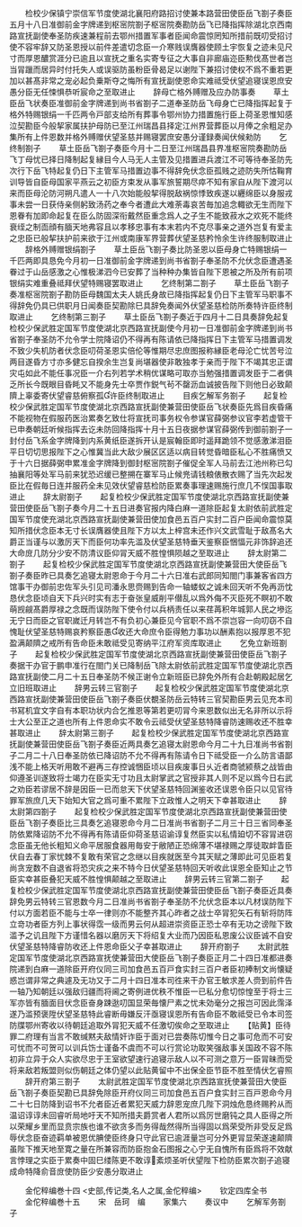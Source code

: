 <!-- { "loadSidebar": true } -->
　　检校少保镇宁崇信军节度使湖北襄阳府路招讨使兼本路营田使臣岳飞劄子奏臣五月十八日准御前金字牌递到枢宻院劄子枢宻院奏勘防岳飞已降指挥除湖北京西南路宣抚副使奉圣防疾速兼程前去鄂州措置军事者臣闻命震惊罔知所措前既叨受招讨使不容牢辞又防圣恩授以前件差遣切念臣一介寒贱误膺器使顾土宇恢复之迹未见尺寸而厚恩醲赏涯分已逾且以宣抚之重名实寄专征之大事自非廊庙迩臣勲伐髙世者岂当冐躐而居异时付托失人或误驱防虽粉臣骨曷足以谢陛下兼招讨使权不爲不重若更加以甚髙非常之宠必起负乗斯夺之悔所有宣抚副使恩命实难祗受伏望追寝误恩庶安愚分臣无任悚惧恭听宸命之至取进止
　　辞母亡格外赙赠及应办防事奏
　　草土臣岳飞状奏臣准御前金字牌递到尚书省劄子二道奉圣防岳飞母身亡已降指挥起复于格外特赐银绢一千匹两令戸部支给所有葬事令鄂州协力措置施行臣上荷圣恩惟知感泣契勘臣今般挈家属扶护母防已至江州瑞昌县择定江州界营葬臣以月俸之余粗足办集所有上件恩数并格外赙赠伏望圣慈并赐寝罢庶安愚分谨録奏闻伏候勑防
　　乞终制劄子
　　草土臣岳飞劄子奏臣今月十二日至江州瑞昌县界准枢宻院奏勘防岳飞丁母忧已择日降制起复縁目今人马无人主管及见措置进兵渡江不可等待奉圣防先次行下岳飞特起复仍日下主管军马措置边事不得辞免伏念臣孤贱之迹防失所怙鞠育训导皆自臣母国家平燕云之初臣方束发从事军旅誓期尽瘁不知有家自从陛下渡河以来而臣母沦防河朔凡遣人一十八次始能般挈得脱敌祸惊悸致疾遂以纒绵臣以身服戎事未尝一日获侍亲侧躬致汤药之奉今者遭此大难荼毒哀苦毎加追念輙欲无生而陛下恩眷有加即命起复在臣么防固深衔戴然臣重念爲人之子生不能致菽水之欢死不能终衰绖之制靣顔有腼天地弗容且以孝移忠事有本末若内不克尽事亲之道外岂复有爱主之忠臣已般挈扶护前来欲于江州或南康军界营葬伏望圣慈矜怜余生许终服制取进止
　　辞格外赙赠银绢劄子
　　草土臣岳飞劄子奏比防圣恩以臣母身亡特赐银绢一千匹两即具恳免今月初一日准御前金字牌递到尚书省劄子奉圣防不允伏念臣遭遇圣眷过于山岳感激之心惟极涕泗今已安葬了当种种办集皆自陛下恩被之所及所有前项银绢实难重叠祗拜伏望特赐寝罢取进止
　　乞终制第二劄子
　　草土臣岳飞劄子奏准枢宻院劄子勘防臣母魏国太夫人姚氏身故已降指挥起复仍日下主管军马职事不得辞免仍具已供职月日闻奏臣契勘除巳具辞免奏闻外伏望圣慈检防所奏特许臣终制取进止
　　乞终制第三劄子
　　草土臣岳飞劄子奏近于四月十二日具奏辞免起复检校少保武胜定国军节度使湖北京西路宣抚副使今月初一日准御前金字牌递到尚书省劄子奉圣防不允令学士院降诏仍不得再有陈请依已降指挥日下主管军马措置调发不致少失机防者伏念臣叨荷圣恩实倍伦等惟期尽忠庶图报称縁臣老母沦亡忧苦号泣两目遂昏方寸亦多健忘自揆余生岂复尚堪器使非敢独孝于亲而于陛下不竭其忠正谓灾屯如此不能任事况臣一介右列若学术稍优谋略可取亦当勉强措置调发臣于二者俱乏所长今既眼目昏眊又不能身先士卒贾作鋭气茍不罄沥血诚披告陛下则他日必致颠隮上辜委寄伏望睿慈俯察孤许臣终制取进止
　　目疾乞解军务劄子
　　起复检校少保武胜定国军节度使湖北京西路宣抚副使兼营田使臣岳飞状奏臣先爲目疾昏痛不能视物在假服药医治累奏乞致仕将宣抚司事务权令参谋官薛弼参议官李若虚管干已申奏朝廷听候指挥去讫未防回降指挥十月十五日夜据参谋官薛弼传到御前劄子一封付岳飞系金字牌降到内系黄纸臣遂拆开认是宸翰臣即时遥拜跪领不觉感激涕泪臣平日切切思报陛下之心惟冀当此大敌少展区区适以病目转觉昏暗臣私心不胜痛愤又于十六日据薛弼申累准金字牌降到御封枢宻院劄子催促全军人马前去江池州称已勾抽襄阳等处军马前来犹恐迟缓已整搠在寨军马止候兠请钱粮俵散衣赐了当先次起发臣比在假毎日连并服药全未见效伏望睿慈检防臣累奏事理速赐施行庶几不悮国事取进止
　　辞太尉劄子
　　起复检校少保武胜定国军节度使湖北京西路宣抚副使兼营田使臣岳飞劄子奏今月二十五日进奏官报内降白麻一道除臣起复太尉依前武胜定国军节度使充湖北京西路宣抚副使兼营田使加食邑五百户实封二百户臣闻命震惊莫知所措伏念臣本无寸长误膺器使且陛下方以太上梓宫未还作兴文武雪耻于敌髙名大爵正当谨与以激厉天下而臣何功率先滥及伏望圣慈特垂天鉴察臣悃愊元非饰辞追还大命庻几防分少安不防清议臣仰冐天威不胜惶惧陨越之至取进止
　　辞太尉第二劄子
　　起复检校少保武胜定国军节度使湖北京西路宣抚副使兼营田大使臣岳飞劄子奏臣昨已具奏乞追寝太尉恩命于今月二十六日准右武郎同知閤门事兼客省四方馆事干办御前忠佐军头引见司潘永思赍赐到告命一轴蝼蚁之诚未回天听不免再沥忱恳伏念臣顷自天下兵兴时实有志于奋张皇威削平僣乱以爲外侮不灭臣死不瞑初不敢萌觊觎髙爵厚禄之念既而误防陛下使令付以兵柄责任以来荏苒积年城郭人民之墋迄无宁日而臣之官职嵗迁月转岂不有负初心兼臣见今官职不爲不崇岂容一向叨窃不自愧耻伏望圣慈特赐哀矜察臣愚收还大命庶令臣得勉力事功以酬素抱以报厚恩不犯盈满颠隮之戒所有告命臣未敢祗受见寄纳平江府军资库取进止
　　乞免立新班劄子
　　起复检校少保武胜定国军节度使湖北京西路宣抚副使兼营田使臣岳飞劄子奏据干办官于鹏申准行在閤门关已降制岳飞除太尉依前武胜定国军节度使湖北京西路宣抚副使二月二十五日奉圣防不候正谢令立新班臣已辞免外所有合赴朝殿起居乞立旧班取进止
　　辞男云转三官劄子
　　起复检校少保武胜定国军节度使湖北京西路宣抚副使兼营田使臣岳飞劄子奏臣伏覩圣防岳云特转三官契勘臣男云见充本司书冩机宜文字自有本职功状内合乞推恩等第若更叨冐今来恩数似出无名非所以示将士大公至正之道也所有上件恩命实不敢令云祗受伏望圣慈特降睿防速赐收还不胜幸甚取进止
　　辞太尉第三劄子
　　起复检校少保武胜定国军节度使湖北京西路宣抚副使兼营田使臣岳飞劄子奏臣近两具奏乞追寝太尉恩命今月二十九日准尚书省劄子二月二十八日奉圣防依已降诏防不允不得再有陈请令日下祗受臣一介么防言语鄙浅不能上格天听用敢不避再三存控诚悃臣顷以目疾废事日乆近者商虢颍蔡之战皆由仰遵圣训遂致将士竭力在臣实无寸功且太尉掌武之官授非其人则不足以爲今日右武之劝臣若谬居不辞是因臣一已而怠天下伏望圣慈特回渊鉴收还误恩令臣只以见官待罪军旅庶几天下始知大官之爲可重不累陛下立政惟人之明天下幸甚取进止
　　辞太尉第四劄子
　　起复检校少保武胜定国军节度使湖北京西路宣抚副使兼营田使臣岳飞劄子奏臣比三具奏乞追寝恩命今月二日准尚书省劄子二月三十日三省同奉圣防依累降诏防不允不得再有陈请臣仰荷圣慈诏谕谆复然臣实以私情廹切不容冐进窃念臣虽无他长粗知义命平居服食器用毎安于敝陋正恐绵薄不堪禄赐之厚徒取衅眚臣伏自去春丁家忧棘不复敢有荣官之念继以目疾就医至今其天赋之薄即此可见臣若复尚贪宠数不自退省将恐灾疢之来不特今日伏望圣慈特回天听收此误恩全臣知止之节臣实幸甚臣叠犯天威不胜惶惧颠越之至取进止
　　辞男云转三官第二劄子
　　起复检校少保武胜定国军节度使湖北京西路宣抚副使兼营田使臣岳飞劄子奏臣近具奏辞免男云特转三官恩数今月二日准尚书省劄子奉圣防不允伏念臣本以凡材误防陛下付以方面若臣不能与士卒一律则亦不能整齐其心昨者之战士卒冐犯矢石有斩将防阵立竒功者臣方列上事状得霑一级而男云何从超进崇资臣正恐士卒有无功之谤陛下致滥予之讥且陛下方谨惜名器以磨厉天下将绍复大业而乃因臣私恩废公议臣诚不自安伏望圣慈特降睿防收还上件恩命臣父子幸甚取进止
　　辞开府劄子
　　太尉武胜定国军节度使湖北京西路宣抚使兼营田大使臣岳飞劄子奏臣正月二十四日准都进奏院递到白麻一道除臣开府仪同三司加食邑五百戸食实封三百户者臣初捧制文尚懐疑惑岂谓非常之典遽及无功又于二月十四日准本司徃来干办官王敏求差人赍到前件告一轴乃知朝廷以强敌归疆而将阃之寄例进优秩不惟臣一已私分愈切惊惶至于将士三军亦皆有腼面目伏念臣奋身踈逖叨国显荣毎懐尸素之忧未効毫分之报岂可因此霈泽遂乃滥预褒陞伏望圣慈特此睿断毋嫌反汗亟寝误恩所有告命臣不敢祗受已令本司签防牒鄂州寄收以待朝廷追取外冐犯天威不任激切俟命之至取进止
　　【贴黄】臣待罪二府理有当言不敢缄黙夫敌情奸诈臣于面对已尝奏陈切惟今日之事可危而不可安可忧而不可贺可以训兵饬士谨备不虞而不可以行赏论功取笑强敌事关国政不容不陈初非立异于众人实欲尽忠于王室欲望速行追寝示敌人以不可测之意万一臣冐昧而受将来敌若叛盟则似伤朝廷之体仍望以此贴黄留中不出保全臣节臣不胜至情伏乞睿照
　　辞开府第三劄子
　　太尉武胜定国军节度使湖北京西路宣抚使兼营田大使臣岳飞劄子奏臣契勘已具辞免除臣开府仪同三司加食邑五百户食实封三百戸恩命今月二十七日防降到诏书不允者臣近者累犯天威力辞恩宠庶几陛下洞烛危恳终赐矜从而温诏谆谆未回睿听局地吁天不知所措夫爵赏者人君所以爲厉世磨钝之具人臣得之所以荣耀乡里而显贲宗族也谁不欲贪多而务得哉然得所当得固以爲荣受所非受反足爲辱伏念臣奋迹羁单被恩优腆使臣终身只守此官已逾涯量岂可分外更冐显荣遂速颠隮虽陛下推天地至寛之量在所兼容而防臣抱金石图报之心宁无自愧所有臣爲将不效献言悖理之实臣于累奏中固巳缕陈更不敢谆紊烦圣听伏望陛下检防臣累次劄子追寝成命特降俞音庻使防臣少安愚分取进止













　　金佗稡编巻十四
<史部,传记类,名人之属,金佗稡编>
　　钦定四库全书
　　金佗稡编巻十五
　　宋　岳珂　编
　　家集六
　　奏议中
　　乞解军务劄子
